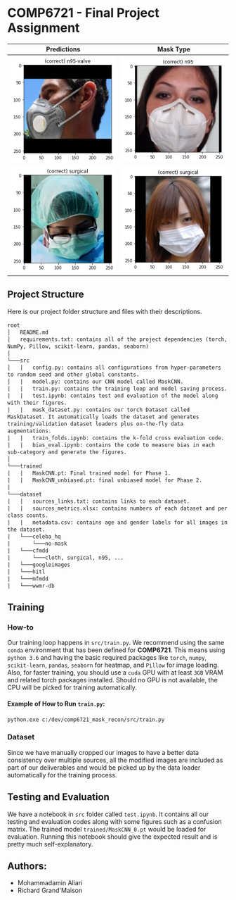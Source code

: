 
# COMP6721 - Final Project Assignment

Predictions                | Mask Type
:-------------------------:|:-------------------------:
![](https://github.com/AminAliari/mask-recon/blob/main/figs/fig1.png)  |  ![](https://github.com/AminAliari/mask-recon/blob/main/figs/fig2.png)
![](https://github.com/AminAliari/mask-recon/blob/main/figs/fig3.png)  |  ![](https://github.com/AminAliari/mask-recon/blob/main/figs/fig5.png)

## Project Structure
Here is our project folder structure and files with their descriptions.

```
root
│   README.md
│   requirements.txt: contains all of the project dependencies (torch, NumPy, Pillow, scikit-learn, pandas, seaborn)
│
└───src
│	|	config.py: contains all configurations from hyper-parameters to random seed and other global constants.
│	|	model.py: contains our CNN model called MaskCNN.
|	|	train.py: contains the training loop and model saving process. 
|	|	test.ipynb: contains test and evaluation of the model along with their figures.
|	|	mask_dataset.py: contains our torch Dataset called MaskDataset. It automatically loads the dataset and generates training/validation dataset loaders plus on-the-fly data augmentations.
|	|	train_folds.ipynb: contains the k-fold cross evaluation code.
|	|	bias_eval.ipynb: contains the code to measure bias in each sub-category and generate the figures.
│   
└───trained
|	|	MaskCNN.pt: Final trained model for Phase 1.
|	|	MaskCNN_unbiased.pt: final unbiased model for Phase 2. 
|
└───dataset
|	|	sources_links.txt: contains links to each dataset.
|	|	sources_metrics.xlsx: contains numbers of each dataset and per class counts.
|	|	metadata.csv: contains age and gender labels for all images in the dataset. 
|	└───celeba_hq
|		└───no-mask
|	└───cfmdd
|		└───cloth, surgical, n95, ...
|	└───googleimages
|	└───hitl
|	└───mfmdd
|	└───wwmr-db
```


## Training

### How-to
Our training loop happens in `src/train.py`. We recommend using the same `conda` environment that has been defined for **COMP6721**. This means using `python 3.6` and having the basic required packages like `torch`, `numpy`, `scikit-learn`, `pandas`, `seaborn` for heatmap, and `Pillow` for image loading. Also, for faster training, you should use a `cuda` GPU with at least `3GB` VRAM and related torch packages installed. Should no GPU is not available, the CPU will be picked for training automatically.

#### Example of How to Run `train.py`:
```
python.exe c:/dev/comp6721_mask_recon/src/train.py
```

### Dataset
Since we have manually cropped our images to have a better data consistency over multiple sources, all the modified images are included as part of our deliverables and would be picked up by the data loader automatically for the training process.


## Testing and Evaluation

We have a notebook in `src` folder called `test.ipynb`. It contains all our testing and evaluation codes along with some figures such as a confusion matrix.  The trained model `trained/MaskCNN_0.pt` would be loaded for evaluation. Running this notebook should give the expected result and is pretty much self-explanatory.

## Authors:
- Mohammadamin Aliari
- Richard Grand'Maison
